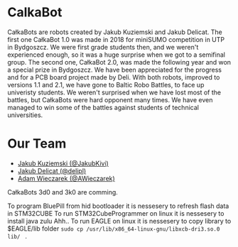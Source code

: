 # CalkaBot

CałkaBots are robots created by Jakub Kuziemski and Jakub Delicat. The first one CałkaBot 1.0 was made in 2018 for miniSUMO competition in UTP in Bydgoszcz. We were first grade students then, and we weren't experienced enough, so it was a huge surprise when we got to a semifinal group. The second one, CałkaBot 2.0, was made the following year and won a special prize in Bydgoszcz. We have been appreciated for the progress and for a PCB board project made by Deli. With both robots, improved to versions 1.1 and 2.1, we have gone to Baltic Robo Battles, to face up univeristy students. We weren't surprised when we have lost most of the battles, but CałkaBots were hard opponent many times. We have even managed to win some of the battles against students of technical universities.

# Our Team
- [Jakub Kuziemski (@JakubKivi)](https://github.com/JakubKivi)
- [Jakub Delicat (@delipl)](https://github.com/delipl)
- [Adam Wieczarek (@AWieczarek)](https://github.com/AWieczarek)

CałkaBots 3d0 and 3k0 are comming.

To program BluePill from hid bootloader it is nessesery to refresh flash data in STM32CUBE
To run STM32CubeProgrammer on linux it is nessesery to install java zulu
Ahh.. To run EAGLE on linux it is nessesery to copy library to $EAGLE/lib folder 
`sudo cp /usr/lib/x86_64-linux-gnu/libxcb-dri3.so.0 lib/
`
.

  
